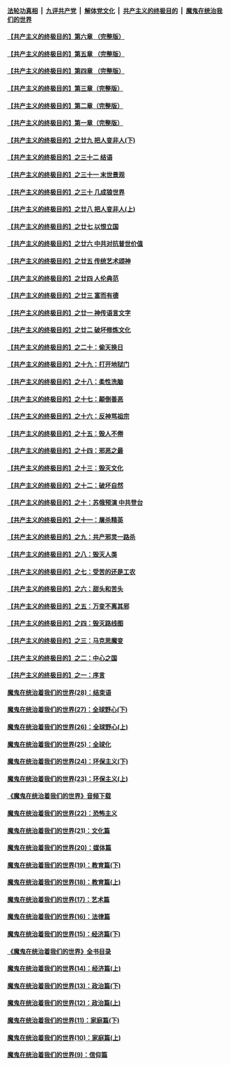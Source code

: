 ####  [法轮功真相](../../../../basic/blob/master/README.md?t=06271402) &nbsp;|&nbsp; [九评共产党](../../../../9ping.md/blob/master/README.md?t=06271402) &nbsp;|&nbsp; [解体党文化](../../../../jtdwh.md/blob/master/README.md?t=06271402)  &nbsp;|&nbsp; [共产主义的终极目的](../../../../gczydzjmd.md/blob/master/README.md?t=06271402) &nbsp;|&nbsp; [魔鬼在统治我们的世界](../../../../mgztzwmdsj.md/blob/master/README.md?t=06271402) 

#### [【共产主义的终极目的】第六章 （完整版）](../pages/nsc422/n11428913.md?t=06271402) 

#### [【共产主义的终极目的】第五章 （完整版）](../pages/nsc422/n11428912.md?t=06271402) 

#### [【共产主义的终极目的】第四章 （完整版）](../pages/nsc422/n11428907.md?t=06271402) 

#### [【共产主义的终极目的】第三章（完整版）](../pages/nsc422/n11428848.md?t=06271402) 

#### [【共产主义的终极目的】第二章（完整版）](../pages/nsc422/n11428831.md?t=06271402) 

#### [【共产主义的终极目的】第一章（完整版）](../pages/nsc422/n11417651.md?t=06271402) 

#### [【共产主义的终极目的】之廿九 把人变非人(下)](../pages/nsc422/n11344140.md?t=06271402) 

#### [【共产主义的终极目的】之三十二 结语](../pages/nsc422/n11360535.md?t=06271402) 

#### [【共产主义的终极目的】之三十一 末世景观](../pages/nsc422/n11351129.md?t=06271402) 

#### [【共产主义的终极目的】之三十 几成狼世界](../pages/nsc422/n11348280.md?t=06271402) 

#### [【共产主义的终极目的】之廿八 把人变非人(上)](../pages/nsc422/n11340492.md?t=06271402) 

#### [【共产主义的终极目的】之廿七 以恨立国](../pages/nsc422/n11336944.md?t=06271402) 

#### [【共产主义的终极目的】之廿六 中共对抗普世价值](../pages/nsc422/n11324785.md?t=06271402) 

#### [【共产主义的终极目的】之廿五 传统艺术颂神](../pages/nsc422/n11296396.md?t=06271402) 

#### [【共产主义的终极目的】之廿四 人伦典范](../pages/nsc422/n11296397.md?t=06271402) 

#### [【共产主义的终极目的】之廿三 富而有德](../pages/nsc422/n11283598.md?t=06271402) 

#### [【共产主义的终极目的】之廿一 神传语言文字](../pages/nsc422/n11263265.md?t=06271402) 

#### [【共产主义的终极目的】之廿二 破坏修炼文化](../pages/nsc422/n11245728.md?t=06271402) 

#### [【共产主义的终极目的】之二十：偷天换日](../pages/nsc422/n11238846.md?t=06271402) 

#### [【共产主义的终极目的】之十九：打开地狱门](../pages/nsc422/n11206376.md?t=06271402) 

#### [【共产主义的终极目的】之十八：柔性洗脑](../pages/nsc422/n11199994.md?t=06271402) 

#### [【共产主义的终极目的】之十七：颠倒善恶](../pages/nsc422/n11179782.md?t=06271402) 

#### [【共产主义的终极目的】之十六：反神骂祖宗](../pages/nsc422/n11166798.md?t=06271402) 

#### [【共产主义的终极目的】之十五：毁人不倦](../pages/nsc422/n11166792.md?t=06271402) 

#### [【共产主义的终极目的】之十四：邪恶之最](../pages/nsc422/n11150249.md?t=06271402) 

#### [【共产主义的终极目的】之十三：毁灭文化](../pages/nsc422/n11135227.md?t=06271402) 

#### [【共产主义的终极目的】之十二：破坏自然](../pages/nsc422/n11135214.md?t=06271402) 

#### [【共产主义的终极目的】之十：苏俄预演 中共登台](../pages/nsc422/n11118424.md?t=06271402) 

#### [【共产主义的终极目的】之十一：屠杀精英](../pages/nsc422/n11118442.md?t=06271402) 

#### [【共产主义的终极目的】之九：共产邪灵一路杀](../pages/nsc422/n11114139.md?t=06271402) 

#### [【共产主义的终极目的】之八：毁灭人类](../pages/nsc422/n11108503.md?t=06271402) 

#### [【共产主义的终极目的】之七：受苦的还是工农](../pages/nsc422/n11101809.md?t=06271402) 

#### [【共产主义的终极目的】之六：甜头和苦头](../pages/nsc422/n11096971.md?t=06271402) 

#### [【共产主义的终极目的】之五：万变不离其邪](../pages/nsc422/n11091285.md?t=06271402) 

#### [【共产主义的终极目的】之四：毁灭路线图](../pages/nsc422/n11086284.md?t=06271402) 

#### [【共产主义的终极目的】之三：马克思魔变](../pages/nsc422/n11061941.md?t=06271402) 

#### [【共产主义的终极目的】之二：中心之国](../pages/nsc422/n11047728.md?t=06271402) 

#### [【共产主义的终极目的】之一：序言](../pages/nsc422/n11086077.md?t=06271402) 

#### [魔鬼在统治着我们的世界(28)：结束语](../pages/nsc422/n10936246.md?t=06271402) 

#### [魔鬼在统治着我们的世界(27)：全球野心(下)](../pages/nsc422/n10928319.md?t=06271402) 

#### [魔鬼在统治着我们的世界(26)：全球野心(上)](../pages/nsc422/n10900318.md?t=06271402) 

#### [魔鬼在统治着我们的世界(25)：全球化](../pages/nsc422/n10788205.md?t=06271402) 

#### [魔鬼在统治着我们的世界(24)：环保主义(下)](../pages/nsc422/n10695307.md?t=06271402) 

#### [魔鬼在统治着我们的世界(23)：环保主义(上)](../pages/nsc422/n10688613.md?t=06271402) 

#### [《魔鬼在统治着我们的世界》音频下载](../pages/nsc422/n10635553.md?t=06271402) 

#### [魔鬼在统治着我们的世界(22)：恐怖主义](../pages/nsc422/n10614727.md?t=06271402) 

#### [魔鬼在统治着我们的世界(21)：文化篇](../pages/nsc422/n10597706.md?t=06271402) 

#### [魔鬼在统治着我们的世界(20)：媒体篇](../pages/nsc422/n10586579.md?t=06271402) 

#### [魔鬼在统治着我们的世界(19)：教育篇(下)](../pages/nsc422/n10564808.md?t=06271402) 

#### [魔鬼在统治着我们的世界(18)：教育篇(上)](../pages/nsc422/n10526970.md?t=06271402) 

#### [魔鬼在统治着我们的世界(17)：艺术篇](../pages/nsc422/n10499093.md?t=06271402) 

#### [魔鬼在统治着我们的世界(16)：法律篇](../pages/nsc422/n10485969.md?t=06271402) 

#### [魔鬼在统治着我们的世界(15)：经济篇(下)](../pages/nsc422/n10469975.md?t=06271402) 

#### [《魔鬼在统治着我们的世界》全书目录](../pages/nsc422/n10464261.md?t=06271402) 

#### [魔鬼在统治着我们的世界(14)：经济篇(上)](../pages/nsc422/n10457370.md?t=06271402) 

#### [魔鬼在统治着我们的世界(13)：政治篇(下)](../pages/nsc422/n10448270.md?t=06271402) 

#### [魔鬼在统治着我们的世界(12)：政治篇(上)](../pages/nsc422/n10444576.md?t=06271402) 

#### [魔鬼在统治着我们的世界(11)：家庭篇(下)](../pages/nsc422/n10440961.md?t=06271402) 

#### [魔鬼在统治着我们的世界(10)：家庭篇(上)](../pages/nsc422/n10435448.md?t=06271402) 

#### [魔鬼在统治着我们的世界(9)：信仰篇](../pages/nsc422/n10432159.md?t=06271402) 

